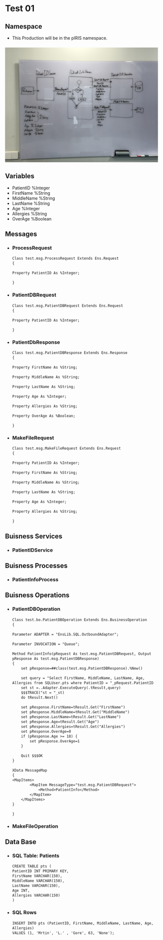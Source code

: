 # Test 01
## Namespace
- This Production will be in the pIRIS namespace.
### ![Diagram](Test01.jpg)
## Variables
- PatientID %Integer
- FirstName %String
- MiddleName %String
- LastName %String
- Age %Integer
- Allergies %String
- OverAge %Boolean
## Messages
- ### ProcessRequest
    ```
    Class test.msg.ProcessRequest Extends Ens.Request
    {

    Property PatientID As %Integer;

    }
    ```
- ### PatientDBRequest
    ```
    Class test.msg.PatientDBRequest Extends Ens.Request
    {

    Property PatientID As %Integer;

    }
    ```
- ### PatientDbResponse
    ```
    Class test.msg.PatientDBResponse Extends Ens.Response
    {

    Property FirstName As %String;

    Property MiddleName As %String;

    Property LastName As %String;

    Property Age As %Integer;

    Property Allergies As %String;

    Property OverAge As %Boolean;

    }
    ```
- ### MakeFileRequest
    ```
    Class test.msg.MakeFileRequest Extends Ens.Request
    {

    Property PatientID As %Integer;

    Property FirstName As %String;

    Property MiddleName As %String;

    Property LastName As %String;

    Property Age As %Integer;

    Property Allergies As %String;

    }
    ```
## Buisness Services
- ### PatientIDService
## Buisness Processes
- ### PatientInfoProcess
## Buisness Operations
- ### PatientDBOperation
    ```
    Class test.bo.PatientDBOperation Extends Ens.BusinessOperation
    {

    Parameter ADAPTER = "EnsLib.SQL.OutboundAdapter";

    Parameter INVOCATION = "Queue";

    Method PatientInfo(pRequest As test.msg.PatientDBRequest, Output pResponse As test.msg.PatientDBResponse)
    {
        set pResponse=##class(test.msg.PatientDBResponse).%New()
        
        set query = "Select FirstName, MiddleName, LastName, Age, Allergies from SQLUser.pts where PatientID = "_pRequest.PatientID
        set st =..Adapter.ExecuteQuery(.tResult,query)
        $$$TRACE("st = "_st) 
        do tResult.Next()

        set pResponse.FirstName=tResult.Get("FirstName")    
        set pResponse.MiddleName=tResult.Get("MiddleName")
        set pResponse.LastName=tResult.Get("LastName")
        set pResponse.Age=tResult.Get("Age")
        set pResponse.Allergies=tResult.Get("Allergies")
        set pResponse.OverAge=0
        if (pResponse.Age >= 18) {
            set pResponse.OverAge=1
        }

        Quit $$$OK
    }

    XData MessageMap
    {
    <MapItems>
            <MapItem MessageType="test.msg.PatientDBRequest">
                <Method>PatientInfo</Method>
            </MapItem>
        </MapItems>
    }

    }
    ```
- ### MakeFileOperation
## Data Base
- ### SQL Table: Patients
    ```
    CREATE TABLE pts (
    PatientID INT PRIMARY KEY,
    FirstName VARCHAR(150),
    MiddleName VARCHAR(150),
    LastName VARCHAR(150),
    Age INT,
    Allergies VARCHAR(150)
    )
    ```
- ### SQL Rows
    ```
    INSERT INTO pts (PatientID, FirstName, MiddleName, LastName, Age, Allergies) 
    VALUES (1, 'Mrtin', 'L.' , 'Gore', 63, 'None');
    ```